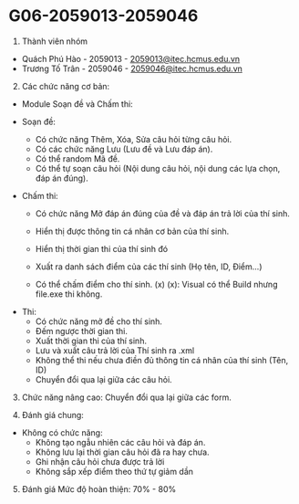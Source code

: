 # G06-2059013-2059046
1. Thành viên nhóm
- Quách Phú Hào - 2059013 - 2059013@itec.hcmus.edu.vn
- Trương Tố Trân - 2059046 - 2059046@itec.hcmus.edu.vn

2. Các chức năng cơ bản:
- Module Soạn đề và Chấm thi:
+ Soạn đề:
  + Có chức năng Thêm, Xóa, Sửa câu hỏi từng câu hỏi.
  + Có các chức năng Lưu (Lưu đề và Lưu đáp án).
  + Có thể random Mã đề. 
  + Có thể tự soạn câu hỏi (Nội dung câu hỏi, nội dung các lựa chọn, đáp án đúng).

+ Chấm thi:
  + Có chức năng Mở đáp án đúng của đề và đáp án trả lời của thí sinh.
  + Hiển thị được thông tin cá nhân cơ bản của thí sinh.
  + Hiển thị thời gian thi của thí sinh đó
  + Xuất ra danh sách điểm của các thí sinh (Họ tên, ID, Điểm...)
  
  + Có thể chấm điểm cho thí sinh. (x)
  (x): Visual có thể Build nhưng file.exe thi không.
  
- Thi:
  + Có chức năng mở đề cho thí sinh.
  + Đếm ngược thời gian thi.
  + Xuất thời gian thi của thí sinh.
  + Lưu và xuất câu trả lời của Thí sinh ra .xml
  + Không thể thi nếu chưa điền đủ thông tin cá nhân của thí sinh (Tên, ID)
  + Chuyển đổi qua lại giữa các câu hỏi.

3. Chức năng nâng cao:
  Chuyển đổi qua lại giữa các form.

4. Đánh giá chung:
  - Không có chức năng:
    + Không tạo ngẫu nhiên các câu hỏi và đáp án.
    + Không lưu lại thời gian câu hỏi đã ra hay chưa.
    + Ghi nhận câu hỏi chưa được trả lời
    + Không sắp xếp điểm theo thứ tự giảm dần
    
5. Đánh giá Mức độ hoàn thiện: 70% - 80%
